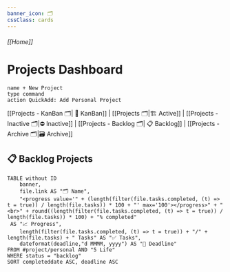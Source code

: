 ```yaml
---
banner_icon: 🗂
cssClass: cards
---
```

###### [[Home]]
# Projects Dashboard

```button
name + New Project
type command
action QuickAdd: Add Personal Project
```

[[Projects - KanBan 🗂️| 🧮 KanBan]] | [[Projects 🗂️|🏗️ Active]] | [[Projects - Inactive 🗂️|⛔ Inactive]] | [[Projects - Backlog 🗂️| 📋 Backlog]] | [[Projects - Archive 🗂️|🗃️ Archive]]
## 📋 Backlog Projects
```dataview
TABLE without ID
	banner,
	file.link AS "🗂 Name",
	"<progress value='" + (length(filter(file.tasks.completed, (t) => t = true)) / length(file.tasks)) * 100 + "' max='100'></progress>" + "<br>" + round((length(filter(file.tasks.completed, (t) => t = true)) / length(file.tasks)) * 100) + "% completed"
 AS "📈 Progress",
	length(filter(file.tasks.completed, (t) => t = true)) + "/" + length(file.tasks) + " Tasks" AS "✅ Tasks",
	dateformat(deadline,"d MMMM, yyyy") AS "📅 Deadline"
FROM #project/personal AND "5 Life" 
WHERE status = "backlog"
SORT completeddate ASC, deadline ASC
```